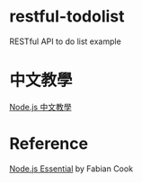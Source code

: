 # restful-todolist
RESTful API to do list example

# 中文教學
<a href="https://nodejust.com/node-js-restful-api-tutorial/" title="Node.js 中文教學 RESTful API 待辦事項列表">Node.js 中文教學</a>

# Reference

<a href="http://www.amazon.com/gp/product/1785284924/ref=as_li_qf_sp_asin_il_tl?ie=UTF8&camp=1789&creative=9325&creativeASIN=1785284924&linkCode=as2&tag=nodjus-20&linkId=SPY56VFUEXXZWDDV" title="Node.js book">Node.js Essential</a> by Fabian Cook